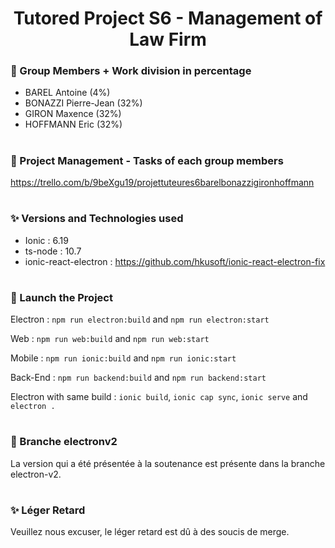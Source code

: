 <div align="center">

# Tutored Project S6 - Management of Law Firm
  
</div>

### 🚀 Group Members + Work division in percentage

- BAREL Antoine (4%)
- BONAZZI Pierre-Jean (32%)
- GIRON Maxence (32%)
- HOFFMANN Eric (32%)

#

### 🧩 Project Management - Tasks of each group members

https://trello.com/b/9beXgu19/projettuteures6barelbonazzigironhoffmann

#

### ✨ Versions and Technologies used

- Ionic : 6.19
- ts-node : 10.7
- ionic-react-electron : https://github.com/hkusoft/ionic-react-electron-fix 

#

### 🚀 Launch the Project

Electron : ```npm run electron:build``` and ```npm run electron:start```

Web : ```npm run web:build``` and ```npm run web:start```

Mobile : ```npm run ionic:build``` and ```npm run ionic:start```

Back-End : ```npm run backend:build``` and ```npm run backend:start```

Electron with same build : ```ionic build```, ```ionic cap sync```, ```ionic serve``` and ```electron .```

#

### 🧩 Branche electronv2

La version qui a été présentée à la soutenance est présente dans la branche electron-v2.

#

### ✨ Léger Retard

Veuillez nous excuser, le léger retard est dû à des soucis de merge.
